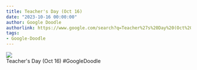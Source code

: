 ```yaml
---
title: Teacher's Day (Oct 16)
date: "2023-10-16 00:00:00"
author: Google Doodle
authorlink: https://www.google.com/search?q=Teacher%27s%20Day%20(Oct%2016)
tags:
- Google-Doodle
---
```

<img src="https://www.google.com/logos/doodles/2023/teachers-day-oct-16-6753651837110168-law.gif" referrerpolicy="no-referrer"><br>Teacher's Day (Oct 16) #GoogleDoodle